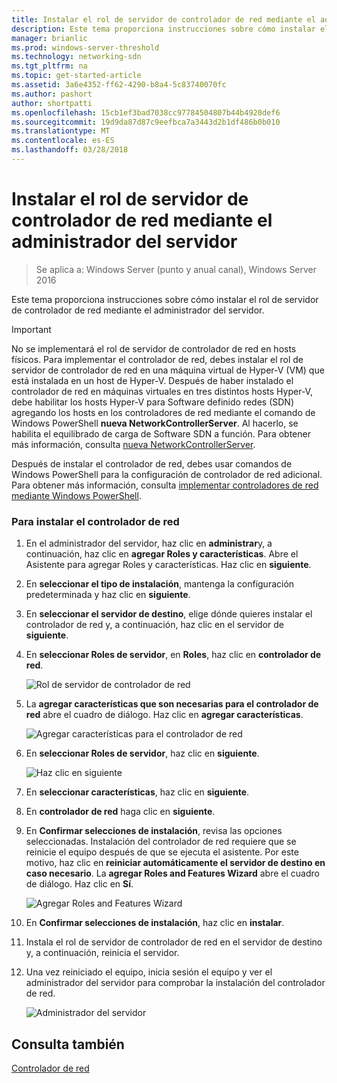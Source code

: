```yaml
---
title: Instalar el rol de servidor de controlador de red mediante el administrador del servidor
description: Este tema proporciona instrucciones sobre cómo instalar el rol de servidor de controlador de red mediante el administrador del servidor de Windows Server 2016.
manager: brianlic
ms.prod: windows-server-threshold
ms.technology: networking-sdn
ms.tgt_pltfrm: na
ms.topic: get-started-article
ms.assetid: 3a6e4352-ff62-4290-b8a4-5c83740070fc
ms.author: pashort
author: shortpatti
ms.openlocfilehash: 15cb1ef3bad7038cc97784504807b44b4920def6
ms.sourcegitcommit: 19d9da87d87c9eefbca7a3443d2b1df486b0b010
ms.translationtype: MT
ms.contentlocale: es-ES
ms.lasthandoff: 03/28/2018
---
```

# <a name="install-the-network-controller-server-role-using-server-manager"></a>Instalar el rol de servidor de controlador de red mediante el administrador del servidor

>Se aplica a: Windows Server (punto y anual canal), Windows Server 2016

Este tema proporciona instrucciones sobre cómo instalar el rol de servidor de controlador de red mediante el administrador del servidor.

>[!IMPORTANT]
>No se implementará el rol de servidor de controlador de red en hosts físicos. Para implementar el controlador de red, debes instalar el rol de servidor de controlador de red en una máquina virtual de Hyper-V \(VM\) que está instalada en un host de Hyper-V. Después de haber instalado el controlador de red en máquinas virtuales en tres distintos hosts Hyper\-V, debe habilitar los hosts Hyper\-V para Software definido redes \(SDN\) agregando los hosts en los controladores de red mediante el comando de Windows PowerShell **nueva NetworkControllerServer**. Al hacerlo, se habilita el equilibrado de carga de Software SDN a función. Para obtener más información, consulta [nueva NetworkControllerServer](https://technet.microsoft.com/itpro/powershell/windows/network-controller/new-networkcontrollerserver).
  
Después de instalar el controlador de red, debes usar comandos de Windows PowerShell para la configuración de controlador de red adicional. Para obtener más información, consulta [implementar controladores de red mediante Windows PowerShell](../../deploy/Deploy-Network-Controller-using-Windows-PowerShell.md).  
  
### <a name="to-install-network-controller"></a>Para instalar el controlador de red  
  
1.  En el administrador del servidor, haz clic en **administrar**y, a continuación, haz clic en **agregar Roles y características**. Abre el Asistente para agregar Roles y características. Haz clic en **siguiente**.  
  
2.  En **seleccionar el tipo de instalación**, mantenga la configuración predeterminada y haz clic en **siguiente**.  
  
3.  En **seleccionar el servidor de destino**, elige dónde quieres instalar el controlador de red y, a continuación, haz clic en el servidor de **siguiente**.  
  
4.  En **seleccionar Roles de servidor**, en **Roles**, haz clic en **controlador de red**.  
  
    ![Rol de servidor de controlador de red](../../../media/Install-the-Network-Controller-server-role-using-Server-Manager/netc_install_07.jpg)  
  
5.  La **agregar características que son necesarias para el controlador de red** abre el cuadro de diálogo. Haz clic en **agregar características**.  
  
    ![Agregar características para el controlador de red](../../../media/Install-the-Network-Controller-server-role-using-Server-Manager/netc_install_06.jpg)  
  
6.  En **seleccionar Roles de servidor**, haz clic en **siguiente**.  
  
    ![Haz clic en siguiente](../../../media/Install-the-Network-Controller-server-role-using-Server-Manager/netc_install_07.jpg)  
  
7.  En **seleccionar características**, haz clic en **siguiente**.  
  
8.  En **controlador de red** haga clic en **siguiente**.  
  
9. En **Confirmar selecciones de instalación**, revisa las opciones seleccionadas. Instalación del controlador de red requiere que se reinicie el equipo después de que se ejecuta el asistente. Por este motivo, haz clic en **reiniciar automáticamente el servidor de destino en caso necesario**. La **agregar Roles and Features Wizard** abre el cuadro de diálogo. Haz clic en **Sí**.  
  
    ![Agregar Roles and Features Wizard](../../../media/Install-the-Network-Controller-server-role-using-Server-Manager/netc_install_11.jpg)  
  
10. En **Confirmar selecciones de instalación**, haz clic en **instalar**.  
  
11. Instala el rol de servidor de controlador de red en el servidor de destino y, a continuación, reinicia el servidor.  
  
12. Una vez reiniciado el equipo, inicia sesión el equipo y ver el administrador del servidor para comprobar la instalación del controlador de red.  
  
    ![Administrador del servidor](../../../media/Install-the-Network-Controller-server-role-using-Server-Manager/nc_013.jpg)  
  
## <a name="see-also"></a>Consulta también  
[Controlador de red](Network-Controller.md)  
  


